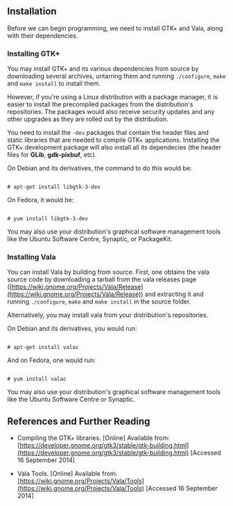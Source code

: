 ## Installation

Before we can begin programming, we need to install GTK+ and Vala,
along with their dependencies.

### Installing GTK+

You may install GTK+ and its various dependencies from source by
downloading several archives, untarring them and running
`./configure`, `make` and `make install` to install them.

However, if you're using a Linux distribution with a package manager,
it is easier to install the precompiled packages from the distribution's
repositories. The packages would also receive security updates and any
other upgrades as they are rolled out by the distribution.

You need to install the `-dev` packages that contain
the header files and static libraries that are needed to compile GTK+
applications. Installing the GTK+ development package will also install
all its dependecies (the header files for **GLib**,
**gdk-pixbuf**, etc).

On Debian and its derivatives, the command to do this would be:

<pre><code class="bash">
# apt-get install libgtk-3-dev
</code></pre>

On Fedora, it would be:

<pre><code class="bash">
# yum install libgtk-3-dev
</code></pre>

You may also use your distribution's graphical software management
tools like the Ubuntu Software Centre, Synaptic, or PackageKit.


### Installing Vala

You can install Vala by building from source. First, one obtains
the vala source code by downloading a tarball from the vala releases page
([https://wiki.gnome.org/Projects/Vala/Release](https://wiki.gnome.org/Projects/Vala/Release))
and extracting it and running `./configure`, `make` and `make install`
in the source folder.

Alternatively, you may install vala from your distribution's repositories.

On Debian and its derivatives, you would run:
<pre><code class="bash">
# apt-get install valac
</code></pre>

And on Fedora, one would run:

<pre><code class="bash">
# yum install valac
</code></pre>

You may also use your distribution's graphical software management
tools like the Ubuntu Software Centre or Synaptic.



## References and Further Reading

* Compiling the GTK+ libraries. [Online] Available from:
  [https://developer.gnome.org/gtk3/stable/gtk-building.html](https://developer.gnome.org/gtk3/stable/gtk-building.html)
  [Accessed 16 September 2014]

* Vala Tools. [Online] Available from:
  [https://wiki.gnome.org/Projects/Vala/Tools](https://wiki.gnome.org/Projects/Vala/Tools)
  [Accessed 16 September 2014]